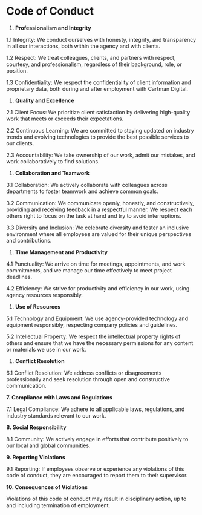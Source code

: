 # Code of Conduct

1. **Professionalism and Integrity**

1.1 Integrity: We conduct ourselves with honesty, integrity, and transparency in all our interactions, both within the agency and with clients.

1.2 Respect: We treat colleagues, clients, and partners with respect, courtesy, and professionalism, regardless of their background, role, or position.

1.3 Confidentiality: We respect the confidentiality of client information and proprietary data, both during and after employment with Cartman Digital.

1. **Quality and Excellence**

2.1 Client Focus: We prioritize client satisfaction by delivering high-quality work that meets or exceeds their expectations.

2.2 Continuous Learning: We are committed to staying updated on industry trends and evolving technologies to provide the best possible services to our clients.

2.3 Accountability: We take ownership of our work, admit our mistakes, and work collaboratively to find solutions.

1. **Collaboration and Teamwork**

3.1 Collaboration: We actively collaborate with colleagues across departments to foster teamwork and achieve common goals.

3.2 Communication: We communicate openly, honestly, and constructively, providing and receiving feedback in a respectful manner. We respect each others right to focus on the task at hand and try to avoid interruptions.

3.3 Diversity and Inclusion: We celebrate diversity and foster an inclusive environment where all employees are valued for their unique perspectives and contributions.

1. **Time Management and Productivity**

4.1 Punctuality: We arrive on time for meetings, appointments, and work commitments, and we manage our time effectively to meet project deadlines.

4.2 Efficiency: We strive for productivity and efficiency in our work, using agency resources responsibly.

1. **Use of Resources**

5.1 Technology and Equipment: We use agency-provided technology and equipment responsibly, respecting company policies and guidelines.

5.2 Intellectual Property: We respect the intellectual property rights of others and ensure that we have the necessary permissions for any content or materials we use in our work.

1. **Conflict Resolution**

6.1 Conflict Resolution: We address conflicts or disagreements professionally and seek resolution through open and constructive communication.

**7. Compliance with Laws and Regulations**

7.1 Legal Compliance: We adhere to all applicable laws, regulations, and industry standards relevant to our work.

**8. Social Responsibility**

8.1 Community: We actively engage in efforts that contribute positively to our local and global communities.

**9. Reporting Violations**

9.1 Reporting: If employees observe or experience any violations of this code of conduct, they are encouraged to report them to their supervisor.

**10. Consequences of Violations**

Violations of this code of conduct may result in disciplinary action, up to and including termination of employment.